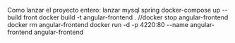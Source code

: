 Como lanzar el proyecto entero:
lanzar mysql
spring
	docker-compose up --build
front 
	docker build -t angular-frontend .
	//docker stop angular-frontend
	docker rm angular-frontend
	docker run -d -p 4220:80 --name angular-frontend angular-frontend
		
